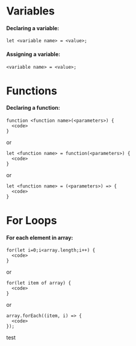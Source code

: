 # Variables

#### Declaring a variable:

`
let <variable name> = <value>;
`

#### Assigning a variable:

`
<variable name> = <value>;
`

# Functions

#### Declaring a function:

```
function <function name>(<parameters>) {
  <code>
}
```
or
```
let <function name> = function(<parameters>) {
  <code>
}
```
or
```
let <function name> = (<parameters>) => {
  <code>
}
```

# For Loops

#### For each element in array:

```
for(let i=0;i<array.length;i++) {
  <code>
}
```
or
```
for(let item of array) {
  <code>
}
```
or
```
array.forEach((item, i) => {
  <code>
});
```
test